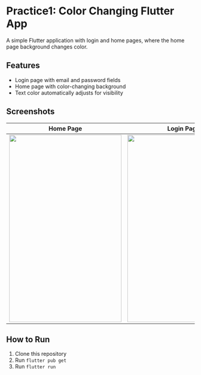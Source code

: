 # Practice1: Color Changing Flutter App

A simple Flutter application with login and home pages, where the home page background changes color.

## Features
- Login page with email and password fields
- Home page with color-changing background
- Text color automatically adjusts for visibility

## Screenshots

| Home Page | Login Page |
|------------|-----------|
| <img src="https://github.com/user-attachments/assets/5cfe3722-8e67-4e6a-9900-20d50f6c7d13" width="300" height="500"> | <img src="https://github.com/user-attachments/assets/a860aff2-02f3-4502-ab29-04daa4589c65" width="300" height="500"> |

## How to Run
1. Clone this repository
2. Run `flutter pub get`
3. Run `flutter run`
